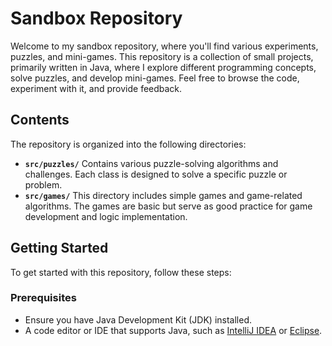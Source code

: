 # Sandbox Repository

Welcome to my sandbox repository, where you'll find various experiments, puzzles, and mini-games. This repository is a collection of small projects, primarily written in Java, where I explore different programming concepts, solve puzzles, and develop mini-games. Feel free to browse the code, experiment with it, and provide feedback.

## Contents

The repository is organized into the following directories:

- **`src/puzzles/`** Contains various puzzle-solving algorithms and challenges. Each class is designed to solve a specific puzzle or problem.
- **`src/games/`** This directory includes simple games and game-related algorithms. The games are basic but serve as good practice for game development and logic implementation.

## Getting Started

To get started with this repository, follow these steps:

### Prerequisites

- Ensure you have Java Development Kit (JDK) installed.
- A code editor or IDE that supports Java, such as [IntelliJ IDEA](https://www.jetbrains.com/idea/) or [Eclipse](https://www.eclipse.org/).

